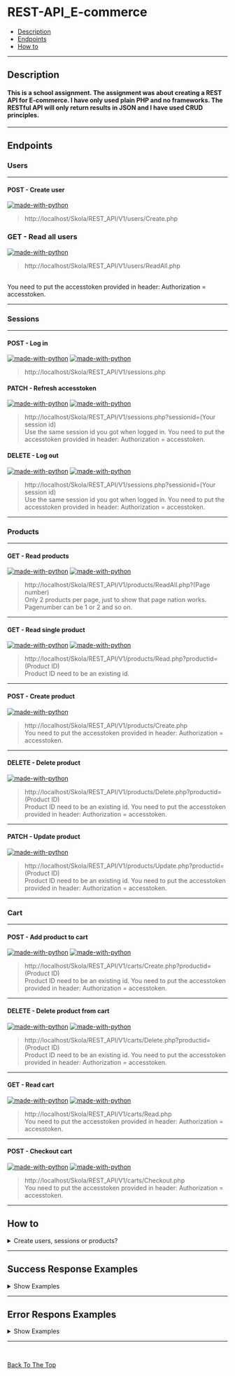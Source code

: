 # REST-API_E-commerce 

- [Description](#description)
- [Endpoints](#endpoints)
- [How to](#how-to)

---

## Description

#### This is a school assignment. The assignment was about creating a REST API for E-commerce. I have only used plain PHP and no frameworks. The RESTful API will only return results in JSON and I have used CRUD principles.

---

## Endpoints

### Users 

---

#### POST - Create user
[![made-with-python](https://img.shields.io/badge/User-red)](https://shields.io/)
>http://localhost/Skola/REST_API/V1/users/Create.php

### GET - Read all users 
[![made-with-python](https://img.shields.io/badge/Admin-darkred)](https://shields.io/)
>http://localhost/Skola/REST_API/V1/users/ReadAll.php 
<br>
You need to put the accesstoken provided in header: Authorization = accesstoken.

---

### Sessions

---

#### POST - Log in
[![made-with-python](https://img.shields.io/badge/Admin-darkred)](https://shields.io/) [![made-with-python](https://img.shields.io/badge/User-red)](https://shields.io/)

>http://localhost/Skola/REST_API/V1/sessions.php

#### PATCH - Refresh accesstoken
[![made-with-python](https://img.shields.io/badge/Admin-darkred)](https://shields.io/) [![made-with-python](https://img.shields.io/badge/User-red)](https://shields.io/)

>http://localhost/Skola/REST_API/V1/sessions.php?sessionid=(Your session id)</br>
Use the same session id you got when logged in.
You need to put the accesstoken provided in header: Authorization = accesstoken.

#### DELETE - Log out
[![made-with-python](https://img.shields.io/badge/Admin-darkred)](https://shields.io/) [![made-with-python](https://img.shields.io/badge/User-red)](https://shields.io/) 

>http://localhost/Skola/REST_API/V1/sessions.php?sessionid=(Your session id)</br>
Use the same session id you got when logged in. 
You need to put the accesstoken provided in header: Authorization = accesstoken.
---

### Products
---

#### GET - Read products
[![made-with-python](https://img.shields.io/badge/Admin-darkred)](https://shields.io/) [![made-with-python](https://img.shields.io/badge/User-red)](https://shields.io/) 

>http://localhost/Skola/REST_API/V1/products/ReadAll.php?(Page number)</br>
Only 2 products per page, just to show that page nation works. </br> Pagenumber can be 1 or 2 and so on.
---

#### GET - Read single product
[![made-with-python](https://img.shields.io/badge/Admin-darkred)](https://shields.io/) [![made-with-python](https://img.shields.io/badge/User-red)](https://shields.io/) 

>http://localhost/Skola/REST_API/V1/products/Read.php?productid=(Product ID)</br>
Product ID need to be an existing id.
---

#### POST - Create product
[![made-with-python](https://img.shields.io/badge/Admin-darkred)](https://shields.io/) 

>http://localhost/Skola/REST_API/V1/products/Create.php <br>
You need to put the accesstoken provided in header: Authorization = accesstoken.
---

#### DELETE - Delete product
[![made-with-python](https://img.shields.io/badge/Admin-darkred)](https://shields.io/) 

>http://localhost/Skola/REST_API/V1/products/Delete.php?productid=(Product ID)</br>
Product ID need to be an existing id. 
You need to put the accesstoken provided in header: Authorization = accesstoken.
---

#### PATCH - Update product
[![made-with-python](https://img.shields.io/badge/Admin-darkred)](https://shields.io/) 

>http://localhost/Skola/REST_API/V1/products/Update.php?productid=(Product ID)</br>
Product ID need to be an existing id.
You need to put the accesstoken provided in header: Authorization = accesstoken.
---

### Cart

---

#### POST - Add product to cart
[![made-with-python](https://img.shields.io/badge/Admin-darkred)](https://shields.io/) [![made-with-python](https://img.shields.io/badge/User-red)](https://shields.io/)

>http://localhost/Skola/REST_API/V1/carts/Create.php?productid=(Product ID)</br>
Product ID need to be an existing id.
You need to put the accesstoken provided in header: Authorization = accesstoken.
---

#### DELETE - Delete product from cart
[![made-with-python](https://img.shields.io/badge/Admin-darkred)](https://shields.io/) [![made-with-python](https://img.shields.io/badge/User-red)](https://shields.io/) 

>http://localhost/Skola/REST_API/V1/carts/Delete.php?productid=(Product ID)</br>
Product ID need to be an existing id.
You need to put the accesstoken provided in header: Authorization = accesstoken.
---

#### GET - Read cart 
[![made-with-python](https://img.shields.io/badge/Admin-darkred)](https://shields.io/) [![made-with-python](https://img.shields.io/badge/User-red)](https://shields.io/) 

>http://localhost/Skola/REST_API/V1/carts/Read.php <br> 
You need to put the accesstoken provided in header: Authorization = accesstoken.
---

#### POST - Checkout cart
[![made-with-python](https://img.shields.io/badge/Admin-darkred)](https://shields.io/) [![made-with-python](https://img.shields.io/badge/User-red)](https://shields.io/) 

>http://localhost/Skola/REST_API/V1/carts/Checkout.php <br>
You need to put the accesstoken provided in header: Authorization = accesstoken.
---

## How to 



<details>
<summary>Create users, sessions or products?</summary>

### Create Users: 
You need to have Content-Type: application/json in header
```html
{
    "fullname":"Your Name",
    "email":"email@gmail.com",
    "username":"Username",
    "password":"Password"
}
```

---

### Create Sessions: 
You need to have Content-Type: application/json in header
```html
{
    "username":"Username",
    "password":"Password"
}
```

---

### Create Products: 
You need to have Content-Type: application/json in header
```html
{
    "product_title":"Product Title",
    "description":"Product Description",
    "price":"Product Price",
    "stock":"Y",
    "img_url":"img-url"
}
```

---

</details>

---

## Success Response Examples



<details>
<summary>Show Examples</summary>

### User created: 
``` html 
{
    "statusCode": 201,
    "success": true,
    "message": [
        "User created, welcome Your Name"
    ],
    "data": {
        "user_id": "1",
        "fullname": "Your Name",
        "email": "email@gmail.com",
        "username": "Username"
    }
}
```

---

### Session created: 
``` html 
{
    "statusCode": 201,
    "success": true,
    "message": [
        "Logged in"
    ],
    "data": {
        "session_id": 1,
        "access_token": "MzM2MzQ5MDk2MDYwNmFmYTBkMDBjMTY2NDRjNmRiNWM0MTQxOThkZDg1NjJkNWY4MTYxODE2OTEwNA==",
        "access_token_expires_in": 3600,
        "refresh_token": "MmU2ZTk1YmRiNDYyZjc2YWUyNzc0OWM3MTcwYjBkMzQ5MDkzNTM5YTIwNGZmMmIyMTYxODE2OTEwNA==",
        "refresh_token_expires_in": 1209600
    }
}
```

---

### Product created: 
``` html 

    "statusCode": 201,
    "success": true,
    "message": [
        "Product Created"
    ],
    "data": {
        "rows_returned": 1,
        "product": [
            {
                "id": 1,
                "product_title":"Product Title",
                "description":"Product Description",
                "price":"Product Price",
                "stock":"Y",
                "img_url":"img-url"
            }
        ]
    }
}
```

</details>

---

## Error Respons Examples



<details>
<summary>Show Examples</summary>

### Creating User Error:
``` html
{
    "statusCode": 409,
    "success": false,
    "message": [
        "Username or Email already exists"
    ],
    "data": null
}
```

--- 

### Creating Sessions Error:
``` html
{
    "statusCode": 400,
    "success": false,
    "message": [
        "Username cannot be blank",
        "Password cannot be blank"
    ],
    "data": null
}
``` 

---

### Creating Product Error:
``` html
{
    "statusCode": 400,
    "success": false,
    "message": [
        "Product Price Error"
    ],
    "data": null
}
``` 
</details>

---

<br>

[Back To The Top](#REST-API_E-commerce)